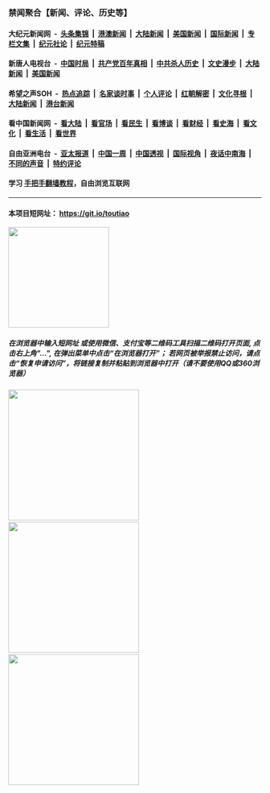 ### 禁闻聚合【新闻、评论、历史等】

#### 大纪元新闻网 &nbsp;-&nbsp; [头条集锦](indexes/E头条集锦.md?t=02062022) &nbsp;|&nbsp; [港澳新闻](indexes/E港澳新闻.md?t=02062022)  &nbsp;|&nbsp; [大陆新闻](indexes/E大陆新闻.md?t=02062022) &nbsp;|&nbsp; [美国新闻](indexes/E美国新闻.md?t=02062022) &nbsp;|&nbsp; [国际新闻](indexes/E国际新闻.md?t=02062022) &nbsp;|&nbsp; [专栏文集](indexes/E专栏文集.md?t=02062022) &nbsp;|&nbsp; [纪元社论](indexes/E纪元社论.md?t=02062022) &nbsp;|&nbsp; [纪元特稿](indexes/E纪元特稿.md?t=02062022) 

#### 新唐人电视台 &nbsp;-&nbsp; [中国时局](indexes/N中国时局.md?t=02062022) &nbsp;|&nbsp; [共产党百年真相](indexes/N共产党百年真相.md?t=02062022) &nbsp;|&nbsp; [中共杀人历史](indexes/N中共杀人历史.md?t=02062022) &nbsp;|&nbsp; [文史漫步](indexes/N文史漫步.md?t=02062022) &nbsp;|&nbsp; [大陆新闻](indexes/N大陆新闻.md?t=02062022) &nbsp;|&nbsp; [美国新闻](indexes/N美国新闻.md?t=02062022)

#### 希望之声SOH &nbsp;-&nbsp; [热点追踪](indexes/H热点追踪.md?t=02062022) &nbsp;|&nbsp; [名家谈时事](indexes/H名家谈时事.md?t=02062022) &nbsp;|&nbsp; [个人评论](indexes/H个人评论.md?t=02062022)  &nbsp;|&nbsp; [红朝解密](indexes/H红朝解密.md?t=02062022) &nbsp;|&nbsp; [文化寻根](indexes/H文化寻根.md?t=02062022) &nbsp;|&nbsp; [大陆新闻](indexes/H大陆新闻.md?t=02062022) &nbsp;|&nbsp; [港台新闻](indexes/H港台新闻.md?t=02062022)

#### 看中国新闻网 &nbsp;-&nbsp; [看大陆](indexes/S看大陆.md?t=02062022) &nbsp;|&nbsp; [看官场](indexes/S看官场.md?t=02062022) &nbsp;|&nbsp; [看民生](indexes/S看民生.md?t=02062022)  &nbsp;|&nbsp; [看博谈](indexes/S看博谈.md?t=02062022) &nbsp;|&nbsp; [看财经](indexes/S看财经.md?t=02062022) &nbsp;|&nbsp; [看史海](indexes/S看史海.md?t=02062022) &nbsp;|&nbsp; [看文化](indexes/S看文化.md?t=02062022) &nbsp;|&nbsp; [看生活](indexes/S看生活.md?t=02062022) &nbsp;|&nbsp; [看世界](indexes/S看世界.md?t=02062022)

#### 自由亚洲电台 &nbsp;-&nbsp; [亚太报道](indexes/R亚太报道.md?t=02062022) &nbsp;|&nbsp; [中国一周](indexes/R中国一周.md?t=02062022) &nbsp;|&nbsp; [中国透视](indexes/R中国透视.md?t=02062022)  &nbsp;|&nbsp; [国际视角](indexes/R国际视角.md?t=02062022) &nbsp;|&nbsp; [夜话中南海](indexes/R夜话中南海.md?t=02062022) &nbsp;|&nbsp; [不同的声音](indexes/R不同的声音.md?t=02062022) &nbsp;|&nbsp; [特约评论](indexes/R特约评论.md?t=02062022)

#### 学习 [手把手翻墙教程](https://github.com/gfw-breaker/guides/wiki)，自由浏览互联网

----

#### 本项目短网址： https://git.io/toutiao
<img src="https://raw.githubusercontent.com/gfw-breaker/banned-news/master/scripts/img/qr.png" width="200px"/>  

##### 在浏览器中输入短网址 或使用微信、支付宝等二维码工具扫描二维码打开页面, 点击右上角"...", 在弹出菜单中点击“在浏览器打开”； 若网页被举报禁止访问，请点击“恢复申请访问”，将链接复制并粘贴到浏览器中打开（请不要使用QQ或360浏览器）

<img src="https://raw.githubusercontent.com/gfw-breaker/banned-news/master/scripts/img/1.png" width="260px"/> &nbsp; <img src="https://raw.githubusercontent.com/gfw-breaker/banned-news/master/scripts/img/2.png" width="260px"/> &nbsp; <img src="https://raw.githubusercontent.com/gfw-breaker/banned-news/master/scripts/img/3.png" width="260px"/>
